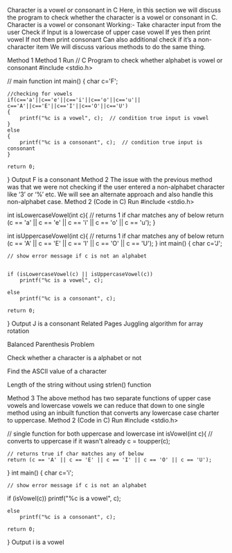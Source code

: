 Character is a vowel or consonant in C
Here, in this section we will discuss the program to check whether the character is a vowel or consonant in C.
Character is a vowel or consonant
Working:-
Take character input from the user
Check if Input is a lowercase of upper case vowel
If yes then print vowel
If not then print consonant
Can also additional check if it’s a non-character item
We will discuss various methods to do the same thing.

Method 1
Method 1
Run
// C Program to check whether alphabet is vowel or consonant
#include <stdio.h>

// main function
int main()
{
    char c='F';

    
        
    //checking for vowels	
    if(c=='a'||c=='e'||c=='i'||c=='o'||c=='u'||
    c=='A'||c=='E'||c=='I'||c=='O'||c=='U')
    {
        printf("%c is a vowel", c);  // condition true input is vowel
    }
    else
    {
        printf("%c is a consonant", c);  // condition true input is consonant
    }

    return 0;
}
Output
F is a consonant
Method 2
The issue with the previous method was that we were not checking if the user entered a non-alphabet character like ‘3’ or ‘%’ etc. We will see an alternate approach and also handle this non-alphabet case.
Method 2 (Code in C)
Run
#include <stdio.h>

int isLowercaseVowel(int c){
    // returns 1 if char matches any of below
    return (c == 'a' || c == 'e' || c == 'i' || c == 'o' || c == 'u');
}

int isUppercaseVowel(int c){
    // returns 1 if char matches any of below
    return (c == 'A' || c == 'E' || c == 'I' || c == 'O' || c == 'U');
}
int main() {
    char c='J';
    
    

    // show error message if c is not an alphabet
   
      
    if (isLowercaseVowel(c) || isUppercaseVowel(c))
        printf("%c is a vowel", c);  
        
    else
        printf("%c is a consonant", c);  

    return 0;
}
Output
J is a consonant
Related Pages
Juggling algorithm for array rotation
 
Balanced Parenthesis Problem
 
Check whether a character is a alphabet or not

Find the ASCII value of a character

Length of the string without using strlen() function

Method 3
The above method has two separate functions of upper case vowels and lowercase vowels we can reduce that down to one single method using an inbuilt function that converts any lowercase case charter to uppercase.
Method 2 (Code in C)
Run
#include <stdio.h>

// single function for both uppercase and lowercase
int isVowel(int c){
    // converts to uppercase if it wasn't already
    c = toupper(c);
    
    // returns true if char matches any of below
    return (c == 'A' || c == 'E' || c == 'I' || c == 'O' || c == 'U');
}
int main() {
    char c='i';
   

    // show error message if c is not an alphabet
    
      
   if (isVowel(c))
        printf("%c is a vowel", c);  
        
    else
        printf("%c is a consonant", c);

    return 0;
}
Output
i is a vowel
